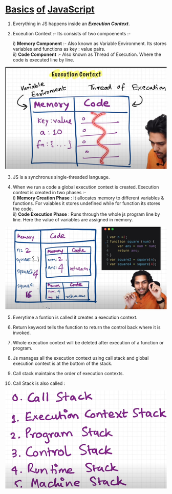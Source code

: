 <h1><u>Basics</u> <u>of</u> <u>JavaScript</u></h1>

1. Everything in JS happens inside an <b><i>Execution Context</i></b>.

2. Exceution Context :-
     Its consists of two compoenents :- <br>
     <p>
        i) <b>Memory Component</b> :- Also known as Variable Environment. Its stores variables and functions as key : value pairs.
              <br>
        ii) <b>Code Component</b> :- Also known as Thread of Execution. Where the code is executed line by line.
     </p>

![Execution Context](Photos/SS7.jpg)

3. JS is a synchronus single-threaded language.

4. When we run a code a global execution context is created. Execution context is created in two phases :- <br>
     i) <b>Memory Creation Phase</b> : It allocates memory to different variables & functions. For vaiables it stores undefined while for function its stores the code.
        <br>
     ii) <b>Code Execution Phase</b> : Runs through the whole js program line by line. Here the value of variables are assigned in memory.

![Execution Context](Photos/SS8.jpg)

5. Everytime a funtion is called it creates a execution context.

6. Return keyword tells the function to return the control back where it is invoked.

7. Whole execution context will be deleted after execution of a function or program.

8. Js manages all the execution context using call stack and global execution context is at the bottom of the stack.

9. Call stack maintains the order of execution contexts.

10. Call Stack is also called : 

![Call Stack Other Names](Photos/SS9.jpg)
